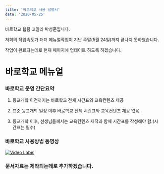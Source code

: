 ```yaml
---
title: '바로학교 사용 설명서'
date: '2020-05-25'
---
```


바로학교 웹팀 코알라 박성준입니다. 

저희의 작업속도가 더뎌 메뉴얼작업이 지난 주말(5월 24일)까지 끝나지 못하였습니다.

작업이 완료되는데로 현재 페이지에 업데이트 하도록 하겠습니다. 

# 바로학교 메뉴얼

### 바로학교 운영 간단요약

1. 등교개학 이전까지는 바로학교 전체 시간표와 교육컨텐츠 제공

2. 표준 등교개학 일정 이후 바로학교 전체 시간표와 교육컨텐츠 제공 없음.

3. 등교개학 이후, 선생님들께서는 교육컨텐츠 제작과 함께 시간표를 작성해야 함.(시간표는 필수)


### 바로학교 사용방법 동영상

[![Video Label](http://img.youtube.com/vi/08wwo3Fvjwg/0.jpg)](https://www.youtube.com/watch?v=08wwo3Fvjwg)


### 문서자료는 제작되는데로 추가하겠습니다.
